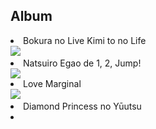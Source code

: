 <h2>Album</h2>

<p><li>Bokura no Live Kimi to no Life <br>
<img src="https://upload.wikimedia.org/wikipedia/en/b/b9/Love_Live%21_promotional_image.jpg"> 
<li>Natsuiro Egao de 1, 2, Jump!</li>
<img src="https://upload.wikimedia.org/wikipedia/en/thumb/c/c2/Love_Live%21_The_School_Idol_Movie_poster.jpeg/220px-Love_Live%21_The_School_Idol_Movie_poster.jpeg">
<li>Love Marginal<br>
<img src="https://i.ytimg.com/vi/b7jAPjdYqrI/maxresdefault.jpg">
<li>Diamond Princess no Yūutsu<li>
<img sre="https://2.bp.blogspot.com/-cyRlG9ABgEU/WFskqDSaiXI/AAAAAAAABys/RCDhbxAHsQEMkBL7au2Rg1knmpz8qk_zACLcB/s1600/LOVE-LIVE-3rd-Anniversary-LoveLive.jpg"></p>
